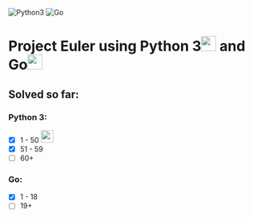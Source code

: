 ![Python3](https://img.shields.io/badge/python-3.7-green) ![Go](https://img.shields.io/badge/Go-1.18beta1-blue)

# Project Euler using Python 3<img src="https://www.python.org/static/opengraph-icon-200x200.png" width=30> and Go<img src="https://www.pngkit.com/png/full/380-3801403_go-programming-language-logo-golang-logo-png.png" width=30>

## Solved so far:

### Python 3:
- [x] 1 - 50 <img src="https://projecteuler.net/images/awards/award_04.png" width=25>
- [x] 51 - 59
- [ ] 60+

### Go:
- [x] 1 - 18
- [ ] 19+
